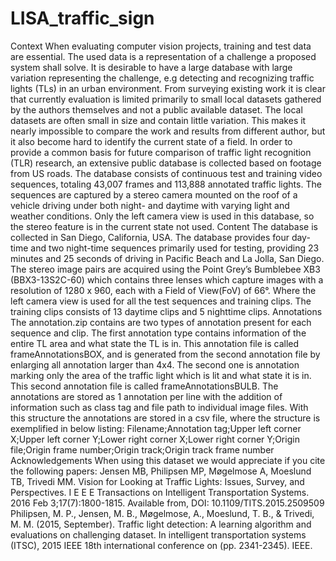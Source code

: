 # LISA_traffic_sign
Context When evaluating computer vision projects, training and test data are essential. The used data is a representation of a challenge a proposed system shall solve. It is desirable to have a large database with large variation representing the challenge, e.g detecting and recognizing traffic lights (TLs) in an urban environment. From surveying existing work it is clear that currently evaluation is limited primarily to small local datasets gathered by the authors themselves and not a public available dataset. The local datasets are often small in size and contain little variation. This makes it nearly impossible to compare the work and results from different author, but it also become hard to identify the current state of a field. In order to provide a common basis for future comparison of traffic light recognition (TLR) research, an extensive public database is collected based on footage from US roads. The database consists of continuous test and training video sequences, totaling 43,007 frames and 113,888 annotated traffic lights. The sequences are captured by a stereo camera mounted on the roof of a vehicle driving under both night- and daytime with varying light and weather conditions. Only the left camera view is used in this database, so the stereo feature is in the current state not used.  Content The database is collected in San Diego, California, USA. The database provides four day-time and two night-time sequences primarily used for testing, providing 23 minutes and 25 seconds of driving in Pacific Beach and La Jolla, San Diego. The stereo image pairs are acquired using the Point Grey’s Bumblebee XB3 (BBX3-13S2C-60) which contains three lenses which capture images with a resolution of 1280 x 960, each with a Field of View(FoV) of 66°. Where the left camera view is used for all the test sequences and training clips. The training clips consists of 13 daytime clips and 5 nighttime clips.  Annotations The annotation.zip contains are two types of annotation present for each sequence and clip. The first annotation type contains information of the entire TL area and what state the TL is in. This annotation file is called frameAnnotationsBOX, and is generated from the second annotation file by enlarging all annotation larger than 4x4. The second one is annotation marking only the area of the traffic light which is lit and what state it is in. This second annotation file is called frameAnnotationsBULB.  The annotations are stored as 1 annotation per line with the addition of information such as class tag and file path to individual image files. With this structure the annotations are stored in a csv file, where the structure is exemplified in below listing:  Filename;Annotation tag;Upper left corner X;Upper left corner Y;Lower right corner X;Lower right corner Y;Origin file;Origin frame number;Origin track;Origin track frame number  Acknowledgements When using this dataset we would appreciate if you cite the following papers:  Jensen MB, Philipsen MP, Møgelmose A, Moeslund TB, Trivedi MM. Vision for Looking at Traffic Lights: Issues, Survey, and Perspectives. I E E E Transactions on Intelligent Transportation Systems. 2016 Feb 3;17(7):1800-1815. Available from, DOI: 10.1109/TITS.2015.2509509  Philipsen, M. P., Jensen, M. B., Møgelmose, A., Moeslund, T. B., &amp; Trivedi, M. M. (2015, September). Traffic light detection: A learning algorithm and evaluations on challenging dataset. In intelligent transportation systems (ITSC), 2015 IEEE 18th international conference on (pp. 2341-2345). IEEE.
